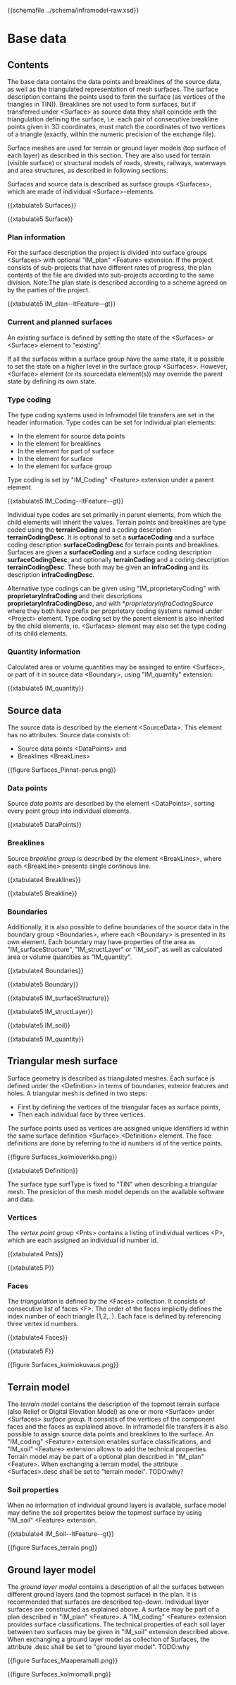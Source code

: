 {{schemafile ../schema/inframodel-raw.xsd}}
# Base data

## Contents
The base data contains the data points and breaklines of the source data, as well as the triangulated representation of mesh surfaces.
The surface description contains the points used to form the surface (as vertices of the triangles in TIN)).
Breaklines are not used to form surfaces, but if transferred under \<Surface> as source data they shall coincide with the triangulation defining the surface, i.e. each pair of consecutive breakline points given in 3D coordinates, must match the coordinates of two vertices of a triangle (exactly, within the numeric precision of the exchange file).

Surface meshes are used for terrain or ground layer models (top surface of each layer) as described in this section. 
They are also used for terrain (visible surface) or structural models of roads, streets, railways, waterways and area structures, as described in following sections.

Surfaces and source data is described as surface groups \<Surfaces>, which are made of individual \<Surface>-elements. 

{{xtabulate5 Surfaces}}

{{xtabulate5 Surface}}

### Plan information

For the surface description the project is divided into surface groups \<Surfaces> with optional "IM_plan" \<Feature> extension.
If the project consists of sub-projects that have different rates of progress, the plan contents of the file are divided into sub-projects according to the same division.
Note:The plan state is described according to a scheme agreed on by the parties of the project.

{{xtabulate5 IM_plan--ltFeature--gt}}

### Current and planned surfaces

An existing surface is defined by setting the state of the \<Surfaces> or \<Surface> element to "existing". 

If all the surfaces within a surface group have the same state, it is possible to set the state on a higher level in the surface group \<Surfaces>. 
However, \<Surface> element (or its sourcedata element(s)) may override the parent state by defining its own state. 

### Type coding

The type coding systems used in Inframodel file transfers are set in the header information. Type codes can be set for individual plan elements:

- In the element <DataPoints> for source data points
- In the element <BreakLine> for breaklines
- In the element <Boundary> for part of surface
- In the element <Surface> for surface
- In the element <Surfaces> for surface group

Type coding is set by "IM_Coding" \<Feature> extension under a parent element.

{{xtabulate5 IM_Coding--ltFeature--gt}}

Individual type codes are set primarily in parent elements, from which the child elements will inherit the values. 
Terrain points and breaklines are type coded using the **terrainCoding** and a coding description **terrainCodingDesc**.
It is optional to set a **surfaceCoding** and a surface coding description **surfaceCodingDesc** for terrain points and breaklines.
Surfaces are given a **surfaceCoding** and a surface coding description **surfaceCodingDesc**, and optionally **terrainCoding** and a coding description **terrainCodingDesc**.
These both may be given an **infraCoding** and its description **infraCodingDesc**. 
 
Alternative type codings can be given using "IM_proprietaryCoding" with **proprietaryInfraCoding** and their descriptions **proprietaryInfraCodingDesc**, and with **proprietaryInfraCodingSource* where they both have prefix per proprietary coding systems named under \<Project> element.
Type coding set by the parent element is also inherited by the child elements, ie. \<Surfaces> element may also set the type coding of its child elements.

### Quantity information

Calculated area or volume quantities may be assinged to entire \<Surface>, or part of it in source data \<Boundary>, using "IM_quantity" extension:
 
{{xtabulate5 IM_quantity}}
 
## Source data

The source data is described by the element \<SourceData>. This element has no attributes.
Source data consists of:

 - Source data points \<DataPoints> and
 - Breaklines \<BreakLines>

{{figure Surfaces_Pinnat-perus.png}}

### Data points

Source *data points* are described by the element \<DataPoints>, sorting every point group into individual elements. 

{{xtabulate5 DataPoints}}

### Breaklines

Source *breakline group* is described by the element \<BreakLines>, where each \<BreakLine> presents single continous line. 

{{xtabulate4 Breaklines}}

{{xtabulate5 Breakline}}

### Boundaries

Additionally, it is also possible to define boundaries of the source data in the boundary group \<Boundaries>, where each \<Boundary> is presented in its own element. Each boundary may have properties of the area as "IM_surfaceStructure", "IM_structLayer" or "IM_soil", as well as calculated area or volume quantities as "IM_quantity". 

{{xtabulate4 Boundaries}}

{{xtabulate5 Boundary}}
 
{{xtabulate5 IM_surfaceStructure}}
 
 {{xtabulate5 IM_structLayer}}
 
 {{xtabulate5 IM_soil}}
 
 {{xtabulate5 IM_quantity}}

## Triangular mesh surface

Surface geometry is described as triangulated meshes. 
Each surface is defined under the \<Definition> in terms of boundaries, exterior features and holes. 
A triangular mesh is defined in two steps:

- First by defining the vertices of the triangular faces as surface points, 
- Then each individual face by three vertices. 

The surface points used as vertices are assigned unique identifiers id within the same surface definition \<Surface>.\<Definition> element. 
The face definitions are done by referring to the id numbers id of the vertice points.

{{figure Surfaces_kolmioverkko.png}}

{{xtabulate5 Definition}}

The surface type surfType is fixed to "TIN" when describing a triangular mesh. 
The presicion of the mesh model depends on the available software and data.

### Vertices

The *vertex point group* \<Pnts> contains a listing of individual vertices \<P>, which are each assigned an individual id number id.

{{xtabulate4 Pnts}}

{{xtabulate5 P}}

### Faces

The *triangulation* is defined by the \<Faces> collection. It consists of consecutive list of faces \<F>. 
The order of the faces implicitly defines the index number of each triangle (1,2,..). 
Each face is defined by referencing three vertex id numbers.

{{xtabulate4 Faces}}

{{xtabulate5 F}}

{{figure Surfaces_kolmiokuvaus.png}}

## Terrain model

The *terrain model* contains the description of the topmost terrain surface (also Relief or Digital Elevation Model) as one or more \<Surface> under \<Surfaces> *surface group*. 
It consists of the vertices of the component faces <Pnts> and the faces <Faces> as explained above. 
In inframodel file transfers it is also possible to assign source data points and breaklines to the surface.
An "IM_coding" \<Feature> extension enables surface classifications, and "IM_soil" \<Feature> extension allows to add the technical properties. 
Terrain model may be part of a optional plan described in "IM_plan" \<Feature>. 
When exchanging a terrain model, the attribute \<Surfaces>.desc shall be set to "terrain model". TODO:why?

### Soil properties

When no information of individual ground layers is available, surface model may define the soil propertites below the topmost surface by using "IM_soil" \<Feature> extension.

{{xtabulate4 IM_Soil--ltFeature--gt}}

{{figure Surfaces_terrain.png}}

## Ground layer model

The *ground layer model* contains a description of all the surfaces between different ground layers (and the topmost surface) in the plan. 
It is recommended that surfaces are described top-down. Individual layer surfaces are constructed as explained above.
A surface may be part of a plan described in "IM_plan" \<Feature>. 
A "IM_coding" \<Feature> extension provides surface classifications. 
The technical properties of each soil layer between two surfaces may be given in "IM_soil" <Feature> extension described above. 
When exchanging a ground layer model as collection of Surfaces, the attribute <Surfaces>.desc shall be set to "ground layer model". TODO:why

{{figure Surfaces_Maaperamalli.png}}
 
{{figure Surfaces_kolmiomalli.png}}



